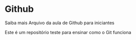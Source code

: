# Github

Saiba mais 
Arquivo da aula de Github para iniciantes

Este é um repositório teste para ensinar como o Git funciona
